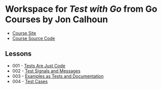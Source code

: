 # Workspace for *Test with Go* from Go Courses by Jon Calhoun

- [Course Site](https://testwithgo.com/)
- [Course Source Code](https://github.com/joncalhoun/twg)

## Lessons

- 001 - [Tests Are Just Code](./001-tests_are_just_go_code)
- 002 - [Test Signals and Messages](./002-test_signals_and_messages)
- 003 - [Examples as Tests and Documentation](./003-examples_as_tests_and_documentation)
- 004 - [Test Cases](./004-test_cases)
